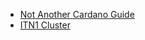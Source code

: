 <!-- * [Shelley - Node and Relays](ShelleyMainnetPool.md) -->
* [Not Another Cardano Guide](NACG.md)
* [ITN1 Cluster](ITN1_CLUSTER.md)
